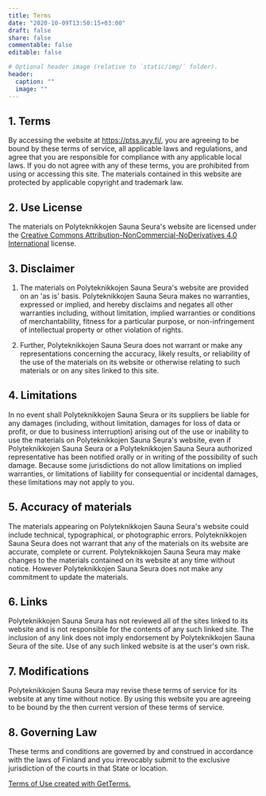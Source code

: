 ```yaml
---
title: Terms
date: "2020-10-09T13:50:15+03:00"
draft: false
share: false
commentable: false
editable: false

# Optional header image (relative to `static/img/` folder).
header:
  caption: ""
  image: ""
---
```


## 1. Terms
By accessing the website at https://ptss.ayy.fi/, you are agreeing to be bound by these terms of service, all applicable laws and regulations, and agree that you are responsible for compliance with any applicable local laws. If you do not agree with any of these terms, you are prohibited from using or accessing this site. The materials contained in this website are protected by applicable copyright and trademark law.

## 2. Use License
The materials on Polyteknikkojen Sauna Seura's website are licensed under the [Creative Commons Attribution-NonCommercial-NoDerivatives 4.0 International](https://creativecommons.org/licenses/by-nc-nd/4.0/) license.

<!-- 1) Permission is granted to temporarily download one copy of the materials (information or software) on Polyteknikkojen Sauna Seura's website for personal, non-commercial transitory viewing only. This is the grant of a license, not a transfer of title, and under this license you may not:

    1) modify or copy the materials;
    2) use the materials for any commercial purpose, or for any public display (commercial or non-commercial);
    3) attempt to decompile or reverse engineer any software contained on Polyteknikkojen Sauna Seura's website;
    4) remove any copyright or other proprietary notations from the materials; or
    5) transfer the materials to another person or "mirror" the materials on any other server. -->

<!-- 2) This license shall automatically terminate if you violate any of these restrictions and may be terminated by Polyteknikkojen Sauna Seura at any time. Upon terminating your viewing of these materials or upon the termination of this license, you must destroy any downloaded materials in your possession whether in electronic or printed format. -->

## 3. Disclaimer
1) The materials on Polyteknikkojen Sauna Seura's website are provided on an 'as is' basis. Polyteknikkojen Sauna Seura makes no warranties, expressed or implied, and hereby disclaims and negates all other warranties including, without limitation, implied warranties or conditions of merchantability, fitness for a particular purpose, or non-infringement of intellectual property or other violation of rights.

2) Further, Polyteknikkojen Sauna Seura does not warrant or make any representations concerning the accuracy, likely results, or reliability of the use of the materials on its website or otherwise relating to such materials or on any sites linked to this site.

## 4. Limitations
In no event shall Polyteknikkojen Sauna Seura or its suppliers be liable for any damages (including, without limitation, damages for loss of data or profit, or due to business interruption) arising out of the use or inability to use the materials on Polyteknikkojen Sauna Seura's website, even if Polyteknikkojen Sauna Seura or a Polyteknikkojen Sauna Seura authorized representative has been notified orally or in writing of the possibility of such damage. Because some jurisdictions do not allow limitations on implied warranties, or limitations of liability for consequential or incidental damages, these limitations may not apply to you.

## 5. Accuracy of materials
The materials appearing on Polyteknikkojen Sauna Seura's website could include technical, typographical, or photographic errors. Polyteknikkojen Sauna Seura does not warrant that any of the materials on its website are accurate, complete or current. Polyteknikkojen Sauna Seura may make changes to the materials contained on its website at any time without notice. However Polyteknikkojen Sauna Seura does not make any commitment to update the materials.

## 6. Links
Polyteknikkojen Sauna Seura has not reviewed all of the sites linked to its website and is not responsible for the contents of any such linked site. The inclusion of any link does not imply endorsement by Polyteknikkojen Sauna Seura of the site. Use of any such linked website is at the user's own risk.

## 7. Modifications
Polyteknikkojen Sauna Seura may revise these terms of service for its website at any time without notice. By using this website you are agreeing to be bound by the then current version of these terms of service.

## 8. Governing Law
These terms and conditions are governed by and construed in accordance with the laws of Finland and you irrevocably submit to the exclusive jurisdiction of the courts in that State or location.

[Terms of Use created with GetTerms.](https://getterms.io/)

